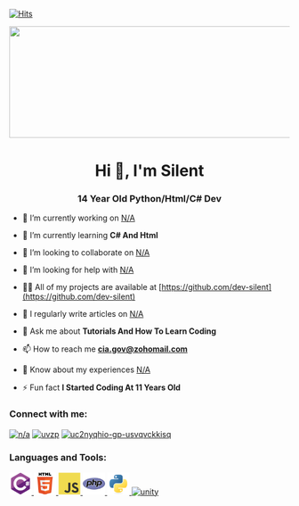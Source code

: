 [![Hits](http://hits.dwyl.com/EXCET/EXCET.svg)](http://hits.dwyl.com/EXCET/EXCET)

<img src="https://cdn.discordapp.com/banners/988646225727336508/ef1b65afe6bf02ad176302ebf9c4b3d5.png" height="200" width="1000">

<h1 align="center">Hi 👋, I'm Silent</h1>
<h3 align="center">14 Year Old Python/Html/C# Dev</h3>

- 🔭 I’m currently working on [N/A](N/A)

- 🌱 I’m currently learning **C# And Html**

- 👯 I’m looking to collaborate on [N/A](N/A)

- 🤝 I’m looking for help with [N/A](N/A)

- 👨‍💻 All of my projects are available at [https://github.com/dev-silent](https://github.com/dev-silent)

- 📝 I regularly write articles on [N/A](N/A)

- 💬 Ask me about **Tutorials And How To Learn Coding**

- 📫 How to reach me **cia.gov@zohomail.com**

- 📄 Know about my experiences [N/A](N/A)

- ⚡ Fun fact **I Started Coding At 11 Years Old**

<h3 align="left">Connect with me:</h3>
<p align="left">
<a href="[https://codepen.io/n/a](https://codepen.io/Sil_ent)" target="blank"><img align="center" src="https://raw.githubusercontent.com/rahuldkjain/github-profile-readme-generator/master/src/images/icons/Social/codepen.svg" alt="n/a" height="30" width="40" /></a>
<a href="https://discord.com/@me/988646225727336508" target="blank"><img align="center" src="https://raw.githubusercontent.com/rahuldkjain/github-profile-readme-generator/master/src/images/icons/Social/discord.svg" alt="uvzp" height="30" width="40" /></a>
<a href="https://www.youtube.com/c/uc2nyqhio-gp-usvqvckkisq" target="blank"><img align="center" src="https://raw.githubusercontent.com/rahuldkjain/github-profile-readme-generator/master/src/images/icons/Social/youtube.svg" alt="uc2nyqhio-gp-usvqvckkisq" height="30" width="40" /></a>
</p>

<h3 align="left">Languages and Tools:</h3>
<p align="left"> <a href="https://www.w3schools.com/cs/" target="_blank" rel="noreferrer"> <img src="https://raw.githubusercontent.com/devicons/devicon/master/icons/csharp/csharp-original.svg" alt="csharp" width="40" height="40"/> </a> <a href="https://www.w3.org/html/" target="_blank" rel="noreferrer"> <img src="https://raw.githubusercontent.com/devicons/devicon/master/icons/html5/html5-original-wordmark.svg" alt="html5" width="40" height="40"/> </a> <a href="https://developer.mozilla.org/en-US/docs/Web/JavaScript" target="_blank" rel="noreferrer"> <img src="https://raw.githubusercontent.com/devicons/devicon/master/icons/javascript/javascript-original.svg" alt="javascript" width="40" height="40"/> </a> <a href="https://www.php.net" target="_blank" rel="noreferrer"> <img src="https://raw.githubusercontent.com/devicons/devicon/master/icons/php/php-original.svg" alt="php" width="40" height="40"/> </a> <a href="https://www.python.org" target="_blank" rel="noreferrer"> <img src="https://raw.githubusercontent.com/devicons/devicon/master/icons/python/python-original.svg" alt="python" width="40" height="40"/> </a> <a href="https://unity.com/" target="_blank" rel="noreferrer"> <img src="https://www.vectorlogo.zone/logos/unity3d/unity3d-icon.svg" alt="unity" width="40" height="40"/> </a> </p>


